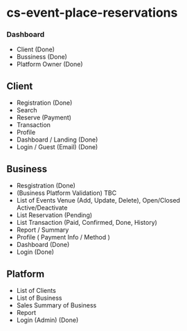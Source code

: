 # cs-event-place-reservations


### Dashboard
- Client (Done)
- Bussiness (Done)
- Platform Owner (Done)

## Client
 - Registration (Done)
 - Search
 - Reserve (Payment)
 - Transaction
 - Profile
 - Dashboard / Landing (Done)
 - Login / Guest (Email) (Done)
 
 ## Business
 - Resgistration (Done)
  -  (Business Platform Validation) TBC
 - List of Events Venue (Add, Update, Delete), Open/Closed Active/Deactivate
 - List Reservation (Pending)
 - List Transaction (Paid, Confirmed, Done, History)
 - Report / Summary
 - Profile ( Payment Info / Method )
 - Dashboard (Done)
 - Login (Done)
 
 ## Platform
 - List of Clients
 - List of Business
 - Sales Summary of Business
 - Report
 - Login (Admin) (Done)
